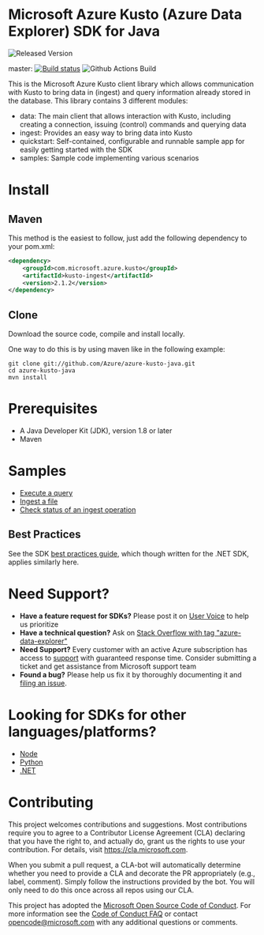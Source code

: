 # Microsoft Azure Kusto (Azure Data Explorer) SDK for Java

![Released Version](https://img.shields.io/maven-central/v/com.microsoft.azure.kusto/kusto-ingest.svg)


master: [![Build status](https://msazure.visualstudio.com/One/_apis/build/status/Custom/Kusto/azure-kusto-java-sdk%20ci?branchName=master)](https://msazure.visualstudio.com/One/_build/latest?definitionId=57651)
![Github Actions Build](https://github.com/Azure/azure-kusto-java/actions/workflows/build.yml/badge.svg)


This is the Microsoft Azure Kusto client library which allows communication with Kusto to bring data in (ingest) and query information already stored in the database.
This library contains 3 different modules:
- data: The main client that allows interaction with Kusto, including creating a connection, issuing (control) commands and querying data
- ingest: Provides an easy way to bring data into Kusto
- quickstart: Self-contained, configurable and runnable sample app for easily getting started with the SDK
- samples: Sample code implementing various scenarios

# Install

## Maven

This method is the easiest to follow, just add the following dependency to your pom.xml:
```xml
<dependency>
    <groupId>com.microsoft.azure.kusto</groupId>
    <artifactId>kusto-ingest</artifactId>
    <version>2.1.2</version>
</dependency>
```

## Clone
Download the source code, compile and install locally.

One way to do this is by using maven like in the following example:
```
git clone git://github.com/Azure/azure-kusto-java.git
cd azure-kusto-java
mvn install
```

# Prerequisites

- A Java Developer Kit (JDK), version 1.8 or later
- Maven

# Samples

- [Execute a query](samples/README.md#execute-query-sample)
- [Ingest a file](samples/README.md#file-ingestion-sample)
- [Check status of an ingest operation](samples/README.md#query-table-status-sample)

## Best Practices
See the SDK [best practices guide](https://docs.microsoft.com/azure/data-explorer/kusto/api/netfx/kusto-ingest-best-practices), which though written for the .NET SDK, applies similarly here.

# Need Support?
- **Have a feature request for SDKs?** Please post it on [User Voice](https://feedback.azure.com/forums/915733-azure-data-explorer) to help us prioritize
- **Have a technical question?** Ask on [Stack Overflow with tag "azure-data-explorer"](https://stackoverflow.com/questions/tagged/azure-data-explorer)
- **Need Support?** Every customer with an active Azure subscription has access to [support](https://docs.microsoft.com/en-us/azure/azure-supportability/how-to-create-azure-support-request) with guaranteed response time.  Consider submitting a ticket and get assistance from Microsoft support team
- **Found a bug?** Please help us fix it by thoroughly documenting it and [filing an issue](https://github.com/Azure/azure-kusto-java/issues/new).

# Looking for SDKs for other languages/platforms?
- [Node](https://github.com/azure/azure-kusto-node)
- [Python](https://github.com/azure/azure-kusto-python)
- [.NET](https://docs.microsoft.com/en-us/azure/kusto/api/netfx/about-the-sdk)

# Contributing

This project welcomes contributions and suggestions.  Most contributions require you to agree to a
Contributor License Agreement (CLA) declaring that you have the right to, and actually do, grant us
the rights to use your contribution. For details, visit https://cla.microsoft.com.

When you submit a pull request, a CLA-bot will automatically determine whether you need to provide
a CLA and decorate the PR appropriately (e.g., label, comment). Simply follow the instructions
provided by the bot. You will only need to do this once across all repos using our CLA.

This project has adopted the [Microsoft Open Source Code of Conduct](https://opensource.microsoft.com/codeofconduct/).
For more information see the [Code of Conduct FAQ](https://opensource.microsoft.com/codeofconduct/faq/) or
contact [opencode@microsoft.com](mailto:opencode@microsoft.com) with any additional questions or comments.
